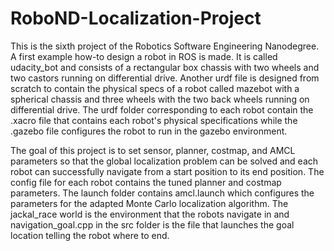 # RoboND-Localization-Project

This is the sixth project of the Robotics Software Engineering Nanodegree. A first example how-to design a robot in ROS is made. It is called udacity_bot and consists of a rectangular box chassis with two wheels and two castors running on differential drive. Another urdf file is designed from scratch to contain the physical specs of a robot called mazebot with a spherical chassis and three wheels with the two back wheels running on differential drive. The urdf folder corresponding to each robot contain the .xacro file that contains each robot's physical specifications while the .gazebo file configures the robot to run in the gazebo environment. 

The goal of this project is to set sensor, planner, costmap, and AMCL parameters so that the global localization problem can be solved and each robot can successfully navigate from a start position to its end position. The config file for each robot contains the tuned planner and costmap parameters. The launch folder contains amcl.launch which configures the parameters for the adapted Monte Carlo localization algorithm. The jackal_race world is the environment that the robots navigate in and navigation_goal.cpp in the src folder is the file that launches the goal location telling the robot where to end. 
